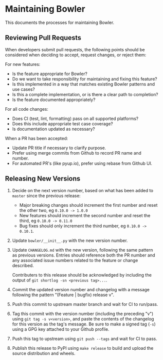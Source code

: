 # Maintaining Bowler

This documents the processes for maintaining Bowler.

## Reviewing Pull Requests

When developers submit pull requests, the following points should be considered
when deciding to accept, request changes, or reject them:

For new features:

* Is the feature appropriate for Bowler?
* Do we want to take responsibility for maintaining and fixing this feature?
* Is this implemented in a way that matches existing Bowler patterns and use cases?
* Is this a complete implementation, or is there a clear path to completion?
* Is the feature documented appropriately?

For all code changes:

* Does CI (test, lint, formatting) pass on all supported platforms?
* Does this include appropriate test case coverage?
* Is documentation updated as necessary?

When a PR has been accepted:

* Update PR title if necessary to clarify purpose.
* Prefer using merge commits from Github to record PR name and number.
* For automated PR's (like pyup.io), prefer using rebase from Github UI.

## Releasing New Versions

1. Decide on the next version number, based on what has been added to `master`
   since the previous release:

   * Major breaking changes should increment the first number and reset the other
     two, eg `0.10.0 -> 1.0.0`
   * New features should increment the second number and reset the third,
     eg `0.10.0 -> 0.11.0`
   * Bug fixes should only increment the third number, eg `0.10.0 -> 0.10.1`.

2. Update `bowler/__init__.py` with the new version number.

3. Update `CHANGELOG.md` with the new version, following the same pattern as
   previous versions.  Entries should reference both the PR number and any
   associated issue numbers related to the feature or change described.

   Contributers to this release should be acknowledged by including the output
   of `git shortlog -sn <previous tag>...`.

4. Commit the updated version number and changelog with a message following
   the pattern "(Feature | bugfix) release v<version>".

5. Push this commit to upstream master branch and wait for CI to run/pass.

6. Tag this commit with the version number (including the preceding "v")
   using `git tag -s v<version>`, and paste the contents of the changelog
   for this version as the tag's message.  Be sure to make a signed tag (`-s`)
   using a GPG key attached to your Github profile.

7. Push this tag to upstream using `git push --tags` and wait for CI to pass.

8. Publish this release to PyPI using `make release` to build and upload
   the source distribution and wheels.